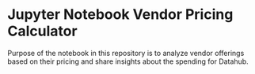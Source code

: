 # Jupyter Notebook Vendor Pricing Calculator


Purpose of the notebook in this repository is to analyze vendor offerings based on their pricing and share insights about the spending for Datahub.
